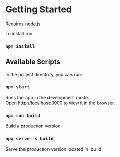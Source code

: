 # Getting Started

Requires node.js

To install run:

### `npm install`

## Available Scripts

In the project directory, you can run:

### `npm start`

Runs the app in the development mode.\
Open [http://localhost:3000](http://localhost:3000) to view it in the browser.


### `npm run build`

Build a production version

### `npx serve -s build`

Serve the production version located in 'build'
